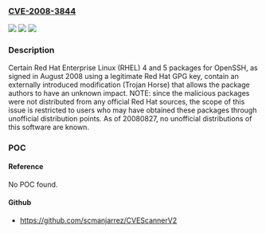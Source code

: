 ### [CVE-2008-3844](https://cve.mitre.org/cgi-bin/cvename.cgi?name=CVE-2008-3844)
![](https://img.shields.io/static/v1?label=Product&message=n%2Fa&color=blue)
![](https://img.shields.io/static/v1?label=Version&message=n%2Fa&color=blue)
![](https://img.shields.io/static/v1?label=Vulnerability&message=n%2Fa&color=brighgreen)

### Description

Certain Red Hat Enterprise Linux (RHEL) 4 and 5 packages for OpenSSH, as signed in August 2008 using a legitimate Red Hat GPG key, contain an externally introduced modification (Trojan Horse) that allows the package authors to have an unknown impact.  NOTE: since the malicious packages were not distributed from any official Red Hat sources, the scope of this issue is restricted to users who may have obtained these packages through unofficial distribution points.  As of 20080827, no unofficial distributions of this software are known.

### POC

#### Reference
No POC found.

#### Github
- https://github.com/scmanjarrez/CVEScannerV2

